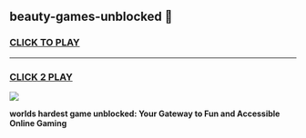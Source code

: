 
## beauty-games-unblocked 👋
<h3>
<a href="https://premium.freeplayer.one?title=beauty-games-unblocked&ref=14F">CLICK TO PLAY</a></h3>
<hr>

<h3>
<a href="https://premium.freeplayer.one?title=beauty-games-unblocked&ref=14F">CLICK 2 PLAY</a>
  
</h3>

<a href="https://premium.freeplayer.one?title=beauty-games-unblocked&ref=12F/"><img src="https://clearcache.store/games.png"></a>


**worlds hardest game unblocked: Your Gateway to Fun and Accessible Online Gaming**
